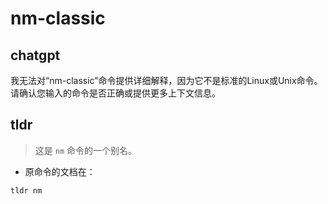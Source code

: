# nm-classic 
## chatgpt 
我无法对“nm-classic”命令提供详细解释，因为它不是标准的Linux或Unix命令。请确认您输入的命令是否正确或提供更多上下文信息。 

## tldr 
 
> 这是 `nm` 命令的一个别名。

- 原命令的文档在：

`tldr nm`
